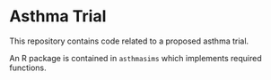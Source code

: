 # Asthma Trial

This repository contains code related to a proposed asthma trial.

An R package is contained in `asthmasims` which implements required functions.
